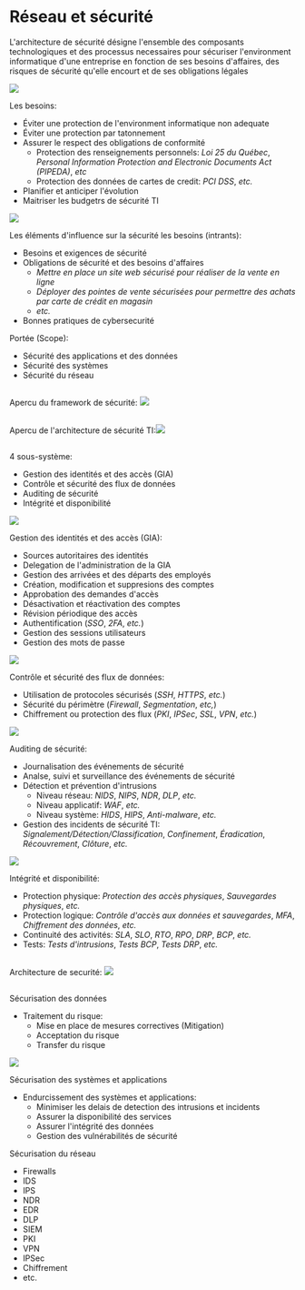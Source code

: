 # Réseau et sécurité

L'architecture de sécurité désigne l'ensemble des composants technologiques et des processus necessaires pour sécuriser l'environment informatique d'une entreprise en fonction de ses besoins d'affaires, des risques de sécurité qu'elle encourt et de ses obligations légales

![](https://github.com/JonmarCorpuz/SecondBrain/blob/main/Assets/Whitespace.png)

Les besoins:
* Éviter une protection de l'environment informatique non adequate
* Éviter une protection par tatonnement
* Assurer le respect des obligations de conformité
  * Protection des renseignements personnels: *Loi 25 du Québec*, *Personal Information Protection and Electronic Documents Act (PIPEDA)*, *etc*
  * Protection des données de cartes de credit: *PCI DSS*, *etc.*
* Planifier et anticiper l'évolution
* Maitriser les budgetrs de sécurité TI

![](https://github.com/JonmarCorpuz/SecondBrain/blob/main/Assets/Whitespace.png)

Les éléments d'influence sur la sécurité les besoins (intrants):
* Besoins et exigences de sécurité
* Obligations de sécurité et des besoins d'affaires
  * *Mettre en place un site web sécurisé pour réaliser de la vente en ligne*
  * *Déployer des pointes de vente sécurisées pour permettre des achats par carte de crédit en magasin*
  * *etc.*
* Bonnes pratiques de cybersecurité

Portée (Scope):
* Sécurité des applications et des données
* Sécurité des systèmes
* Sécurité du réseau

##
Apercu du framework de sécurité: ![](https://github.com/JonmarCorpuz/SecondBrain/blob/main/Assets/Apercu%20du%20framework.PNG)

##
Apercu de l'architecture de sécurité TI:![](https://github.com/JonmarCorpuz/SecondBrain/blob/main/Assets/Architecture%20de%20securite%20TI.PNG)

##
4 sous-système:
* Gestion des identités et des accès (GIA)
* Contrôle et sécurité des flux de données
* Auditing de sécurité
* Intégrité et disponibilité

![](https://github.com/JonmarCorpuz/SecondBrain/blob/main/Assets/Whitespace.png)

Gestion des identités et des accès (GIA):
* Sources autoritaires des identités
* Delegation de l'administration de la GIA
* Gestion des arrivées et des départs des employés
* Création, modification et suppresions des comptes
* Approbation des demandes d'accès
* Désactivation et réactivation des comptes
* Révision périodique des accès
* Authentification (*SSO*, *2FA*, *etc.*)
* Gestion des sessions utilisateurs
* Gestion des mots de passe

![](https://github.com/JonmarCorpuz/SecondBrain/blob/main/Assets/Whitespace.png)

Contrôle et sécurité des flux de données:
* Utilisation de protocoles sécurisés (*SSH*, *HTTPS*, *etc.*)
* Sécurité du périmètre (*Firewall*, *Segmentation*, *etc,*)
* Chiffrement ou protection des flux (*PKI*, *IPSec*, *SSL*, *VPN*, *etc.*)

![](https://github.com/JonmarCorpuz/SecondBrain/blob/main/Assets/Whitespace.png)

Auditing de sécurité:
* Journalisation des événements de sécurité
* Analse, suivi et surveillance des événements de sécurité
* Détection et prévention d'intrusions
  * Niveau réseau: *NIDS*, *NIPS*, *NDR*, *DLP*, *etc.*
  * Niveau applicatif: *WAF*, *etc.*
  * Niveau système: *HIDS*, *HIPS*, *Anti-malware*, *etc.*
* Gestion des incidents de sécurité TI: *Signalement/Détection/Classification*, *Confinement*, *Éradication*, *Récouvrement*, *Clôture*, *etc.*

![](https://github.com/JonmarCorpuz/SecondBrain/blob/main/Assets/Whitespace.png)

Intégrité et disponibilité:
* Protection physique: *Protection des accès physiques*, *Sauvegardes physiques*, *etc.*
* Protection logique: *Contrôle d'accès aux données et sauvegardes*, *MFA*, *Chiffrement des données*, *etc.*
* Continuité des activités: *SLA*, *SLO*, *RTO*, *RPO*, *DRP*, *BCP*, *etc.*
* Tests: *Tests d'intrusions*, *Tests BCP*, *Tests DRP*, *etc.*

##
Architecture de securité: ![](https://github.com/JonmarCorpuz/SecondBrain/blob/main/Assets/Architecture%20de%20securite.PNG)

## 
Sécurisation des données
* Traitement du risque:
  * Mise en place de mesures correctives (Mitigation)
  * Acceptation du risque
  * Transfer du risque

![](https://github.com/JonmarCorpuz/SecondBrain/blob/main/Assets/Whitespace.png)

Sécurisation des systèmes et applications
* Endurcissement des systèmes et applications:
  * Minimiser les delais de detection des intrusions et incidents
  * Assurer la disponibilité des services
  * Assurer l'intégrité des données
  * Gestion des vulnérabilités de sécurité
 
Sécurisation du réseau
* Firewalls
* IDS
* IPS
* NDR
* EDR
* DLP
* SIEM
* PKI
* VPN
* IPSec
* Chiffrement
* etc.
 
